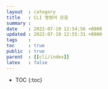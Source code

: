 ```yaml
---
layout  : category
title   : CLI 명령어 모음
summary : 
date    : 2022-07-19 12:54:56 +0900
updated : 2022-07-19 12:55:31 +0900
tags    : 
toc     : true
public  : true
parent  : [[cli/index]]
latex   : false
---
```

* TOC
{:toc}

# 
